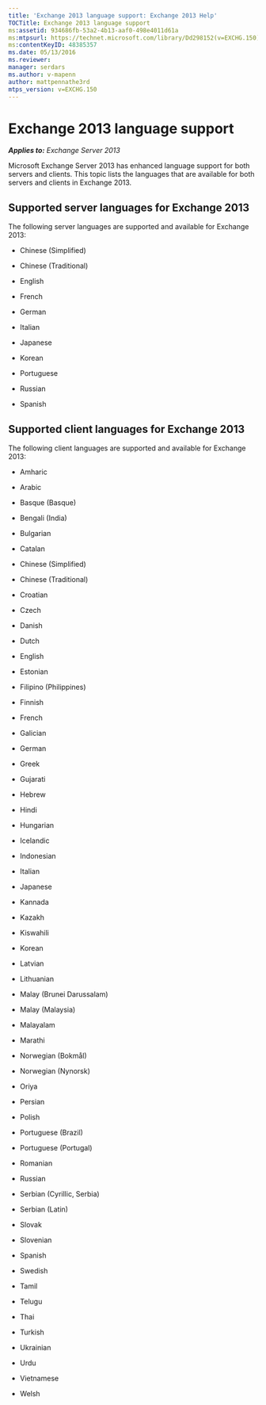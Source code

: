 ```yaml
---
title: 'Exchange 2013 language support: Exchange 2013 Help'
TOCTitle: Exchange 2013 language support
ms:assetid: 934686fb-53a2-4b13-aaf0-498e4011d61a
ms:mtpsurl: https://technet.microsoft.com/library/Dd298152(v=EXCHG.150)
ms:contentKeyID: 48385357
ms.date: 05/13/2016
ms.reviewer: 
manager: serdars
ms.author: v-mapenn
author: mattpennathe3rd
mtps_version: v=EXCHG.150
---
```


# Exchange 2013 language support

_**Applies to:** Exchange Server 2013_

Microsoft Exchange Server 2013 has enhanced language support for both servers and clients. This topic lists the languages that are available for both servers and clients in Exchange 2013.

## Supported server languages for Exchange 2013

The following server languages are supported and available for Exchange 2013:

  - Chinese (Simplified)

  - Chinese (Traditional)

  - English

  - French

  - German

  - Italian

  - Japanese

  - Korean

  - Portuguese

  - Russian

  - Spanish

## Supported client languages for Exchange 2013

The following client languages are supported and available for Exchange 2013:

  - Amharic

  - Arabic

  - Basque (Basque)

  - Bengali (India)

  - Bulgarian

  - Catalan

  - Chinese (Simplified)

  - Chinese (Traditional)

  - Croatian

  - Czech

  - Danish

  - Dutch

  - English

  - Estonian

  - Filipino (Philippines)

  - Finnish

  - French

  - Galician

  - German

  - Greek

  - Gujarati

  - Hebrew

  - Hindi

  - Hungarian

  - Icelandic

  - Indonesian

  - Italian

  - Japanese

  - Kannada

  - Kazakh

  - Kiswahili

  - Korean

  - Latvian

  - Lithuanian

  - Malay (Brunei Darussalam)

  - Malay (Malaysia)

  - Malayalam

  - Marathi

  - Norwegian (Bokmål)

  - Norwegian (Nynorsk)

  - Oriya

  - Persian

  - Polish

  - Portuguese (Brazil)

  - Portuguese (Portugal)

  - Romanian

  - Russian

  - Serbian (Cyrillic, Serbia)

  - Serbian (Latin)

  - Slovak

  - Slovenian

  - Spanish

  - Swedish

  - Tamil

  - Telugu

  - Thai

  - Turkish

  - Ukrainian

  - Urdu

  - Vietnamese

  - Welsh
